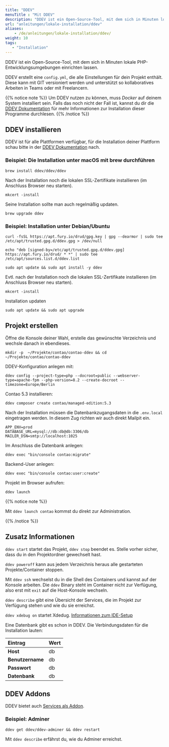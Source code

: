 ```yaml
---
title: "DDEV"
menuTitle : "Mit DDEV"
description: "DDEV ist ein Open-Source-Tool, mit dem sich in Minuten lokale PHP-Entwicklungsumgebungen einrichten lassen."
url: "anleitungen/lokale-installation/ddev"
aliases:
    - /de/anleitungen/lokale-installation/ddev/
weight: 10
tags:
   - "Installation"
---
```


DDEV ist ein Open-Source-Tool, mit dem sich in Minuten lokale PHP-Entwicklungsumgebungen einrichten lassen.

DDEV erstellt eine `config.yml`, die alle Einstellungen für dein Projekt enthält. Diese kann mit GIT versioniert werden und unterstützt so kollaboratives Arbeiten in Teams oder mit Freelancern.

{{% notice note %}}
Um DDEV nutzen zu können, muss _Docker_ auf deinem System installiert sein. Falls das noch
nicht der Fall ist, kannst du dir die
[DDEV Dokumentation](https://ddev.readthedocs.io/en/stable/users/install/docker-installation/) für
mehr Informationen zur Installation dieser Programme durchlesen.
{{% /notice %}}


## DDEV installieren

DDEV ist für alle Plattformen verfügbar, für die Installation deiner Plattform schau bitte in der [DDEV Dokumentation](https://ddev.readthedocs.io/en/stable/users/install/ddev-installation/) nach.


### Beispiel: Die Installation unter macOS mit __brew__ durchführen

```shell
brew install ddev/ddev/ddev
```

Nach der Installation noch die lokalen SSL-Zertifikate installieren (im Anschluss Browser neu starten).

```shell
mkcert -install
```

Seine Installation sollte man auch regelmäßig updaten.

```shell
brew upgrade ddev
```


### Beispiel: Installation unter Debian/Ubuntu

```shell
curl -fsSL https://apt.fury.io/drud/gpg.key | gpg --dearmor | sudo tee /etc/apt/trusted.gpg.d/ddev.gpg > /dev/null

echo "deb [signed-by=/etc/apt/trusted.gpg.d/ddev.gpg] https://apt.fury.io/drud/ * *" | sudo tee /etc/apt/sources.list.d/ddev.list

sudo apt update && sudo apt install -y ddev
```

Evtl. nach der Installation noch die lokalen SSL-Zertifikate installieren (im Anschluss Browser neu starten).

```shell
mkcert -install
```

Installation updaten

```shell
sudo apt update && sudo apt upgrade
```


## Projekt erstellen

Öffne die Konsole deiner Wahl, erstelle das gewünschte Verzeichnis und wechsle danach in ebendieses.

```shell
mkdir -p  ~/Projekte/contao/contao-ddev && cd ~/Projekte/contao/contao-ddev
```

DDEV-Konfiguration anlegen mit:

```shell
ddev config --project-type=php --docroot=public --webserver-type=apache-fpm --php-version=8.2 --create-docroot --timezone=Europe/Berlin
```

Contao 5.3 installieren:

```shell
ddev composer create contao/managed-edition:5.3
```

Nach der Installation müssen die Datenbankzugangsdaten in die `.env.local` eingetragen werden. In diesem Zug richten wir auch direkt Mailpit ein.

```env
APP_ENV=prod
DATABASE_URL=mysql://db:db@db:3306/db
MAILER_DSN=smtp://localhost:1025
```

Im Anschluss die Datenbank anlegen:

```shell
ddev exec "bin/console contao:migrate"
```

Backend-User anlegen:

```shell
ddev exec "bin/console contao:user:create"
```

Projekt im Browser aufrufen:

```shell
ddev launch
```

{{% notice note %}}

Mit `ddev launch contao` kommst du direkt zur Administration.

{{% /notice %}}

## Zusatz Informationen

`ddev start` startet das Projekt, `ddev stop` beendet es. Stelle vorher sicher, dass du in den Projektordner gewechselt hast.

`ddev poweroff` kann aus jedem Verzeichnis heraus alle gestarteten Projekte/Container stoppen.

Mit `ddev ssh` wechselst du in die Shell des Containers und kannst auf der Konsole arbeiten. Die `ddev` Binary steht im Container nicht zur Verfügung, also erst mit `exit` auf die Host-Konsole wechseln.

`ddev describe` gibt eine Übersicht der Services, die im Projekt zur Verfügung stehen und wie du sie erreichst.

`ddev xdebug on` startet Xdedug. [Informationen zum IDE-Setup](https://ddev.readthedocs.io/en/latest/users/debugging-profiling/step-debugging/#ide-setup)

Eine Datenbank gibt es schon in DDEV. Die Verbindungsdaten für die Installation lauten:

| Eintrag             | Wert                  |
|:--------------------|:----------------------|
| **Host**            | db                 |
| **Benutzername**    | db                  |
| **Passwort**        | db |
| **Datenbank**       | db |

## DDEV Addons

DDEV bietet auch [Services als Addon](https://ddev.readthedocs.io/en/latest/users/extend/additional-services/).


### Beispiel: Adminer

```shell
ddev get ddev/ddev-adminer && ddev restart
```

Mit `ddev describe` erfährst du, wie du Adminer erreichst.
